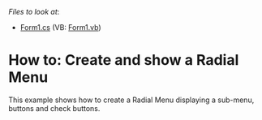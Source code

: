 <!-- default file list -->
*Files to look at*:

* [Form1.cs](./CS/CreateRadialMenu/Form1.cs) (VB: [Form1.vb](./VB/CreateRadialMenu/Form1.vb))
<!-- default file list end -->
# How to: Create and show a Radial Menu


<p>This example shows how to create a Radial Menu displaying a sub-menu, buttons and check buttons.</p>

<br/>



